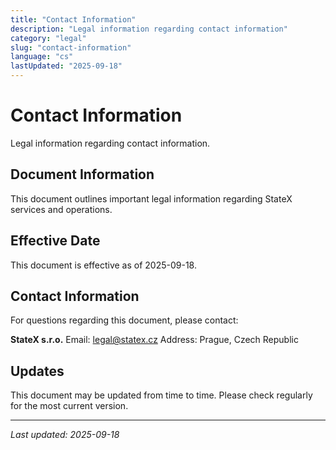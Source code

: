 ```yaml
---
title: "Contact Information"
description: "Legal information regarding contact information"
category: "legal"
slug: "contact-information"
language: "cs"
lastUpdated: "2025-09-18"
---
```


# Contact Information

Legal information regarding contact information.

## Document Information

This document outlines important legal information regarding StateX services and operations.

## Effective Date

This document is effective as of 2025-09-18.

## Contact Information

For questions regarding this document, please contact:

**StateX s.r.o.**
Email: legal@statex.cz
Address: Prague, Czech Republic

## Updates

This document may be updated from time to time. Please check regularly for the most current version.

---

*Last updated: 2025-09-18*